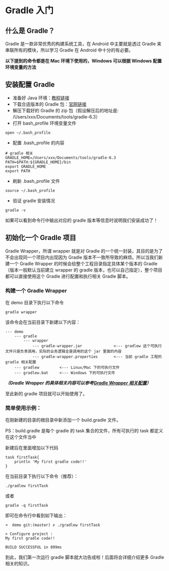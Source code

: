 # Gradle 入门
## 什么是 Gradle？

Gradle 是一款非常优秀的构建系统工具，在 Android 中主要就是透过 Gradle 来串联所有的模块，所以学习 Gradle 在 Android 中十分的有必要。

**以下提到的命令都是在 Mac 环境下使用的，Windows 可以根据 Windows 配置环境变量的方法**

## 安装配置 Gradle

* 准备好 Java 环境：[教程链接](https://www.jianshu.com/p/de3b2f1a3534)
* 下载合适版本的 Gradle 包：[官网链接](https://gradle.org/releases/)
* 解压下载好的 Gradle 的 zip 包（假设解压后的地址是: /Users/xxx/Documents/tools/gradle-6.3）
* 打开 bash_profile 环境变量文件
```
open ~/.bash_profile 
```
* 配置 .bash_profile 的内容
```
# gradle 相关
GRADLE_HOME=/Users/xxx/Documents/tools/gradle-6.3
PATH=$PATH:${GRADLE_HOME}/bin 
export GRADLE_HOME
export PATH
```
* 刷新 .bash_profile 文件

```
source ~/.bash_profile
```
* 验证 gradle 安装情况

```
gradle -v
```
如果可以看到命令行中输出对应的 gradle 版本等信息时说明我们安装成功了！

## 初始化一个 Gradle 项目

Gradle Wrapper，所谓 wrapper 就是对 Gradle 的一个统一封装，其目的是为了不会出现同一个项目内出现因为 Gradle 版本不一致所导致的麻烦。所以当我们新建一个 Gradle Wrapper 的时候会给整个工程目录指定具体某个版本的 Gradle（版本一般默认当前建立 wrapper 的 gradle 版本，也可以自己指定），整个项目都可以直接使用这个 Gradle 进行配置和执行相关 Gradle 脚本。

### 构建一个 Gradle Wrapper
在 demo 目录下执行以下命令

```
gradle wrapper
```
 该命令会在当前目录下新建以下内容：

``` 
--- demo
    --- gradle
        --- wrapper
            --- gradle-wrapper.jar              <--- gradlew 这个可执行文件只是负责调用，实际的业务逻辑全是调用的这个 jar 里面的内容
            --- gradle-wrapper.properties       <--- 当前 gradle 工程的 gradle 相关配置
    --- gradlew         <--- Linux/Mac 下的可执行文件
    --- gradlew.bat     <--- Windows 下的可执行文件
```

***（Gradle Wrapper 的具体相关内容可以参考[Gradle Wrapper 相关配置](https://github.com/OuFungWah/MyNote/blob/master/Gradle/Gradle_Wrapper.md)）***

至此新的 gradle 项目就可以开始使用了。

### 简单使用示例：

在刚新建的目录的根目录中新添加一个 build.gradle 文件。

PS：build.gradle 是每个 gradle 的 task 集合的文件，所有可执行的 task 都定义在这个文件当中

新建后在里面增加以下代码

```
task firstTask{
    println 'My first gradle code!!'
}
```
在当前目录下执行以下命令（推荐）：
```
./gradlew firstTask
```
或者
```
gradle -q firstTask
```
即可在命令行中看到如下输出：
```
➜  demo git:(master) ✗ ./gradlew firstTask

> Configure project :
My first gradle code!!

BUILD SUCCESSFUL in 899ms
```

到此，我们第一次运行 gradle 脚本就大功告成啦！后面将会详细介绍更多 Gradle 相关的知识。